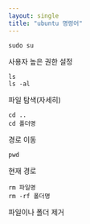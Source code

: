 ```yaml
---
layout: single
title: "ubuntu 명령어"
---
```


```
sudo su
```
사용자 높은 권한 설정

```
ls
ls -al
```
파일 탐색(자세히)

```
cd ..
cd 폴더명
```
경로 이동

```
pwd
```
현재 경로

```
rm 파일명
rm -rf 폴더명
```
파일이나 폴더 제거
